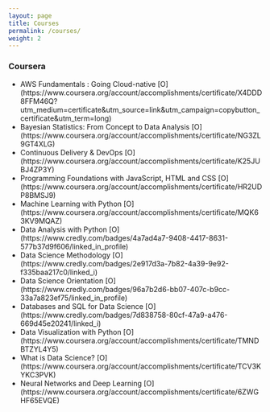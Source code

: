 ```yaml
---
layout: page
title: Courses
permalink: /courses/
weight: 2
---
```


### Coursera <br>

<ul>
<li> AWS Fundamentals : Going Cloud-native [O](https://www.coursera.org/account/accomplishments/certificate/X4DDD8FFM46Q?utm_medium=certificate&utm_source=link&utm_campaign=copybutton_certificate&utm_term=long) </li>
<li> Bayesian Statistics: From Concept to Data Analysis [O](https://www.coursera.org/account/accomplishments/certificate/NG3ZL9GT4XLG) </li>
<li> Continuous Delivery & DevOps [O](https://www.coursera.org/account/accomplishments/certificate/K25JUBJ4ZP3Y) </li>
<li> Programming Foundations with JavaScript, HTML and CSS [O](https://www.coursera.org/account/accomplishments/certificate/HR2UDP8BMSJ9) </li>
<li> Machine Learning with Python [O](https://www.coursera.org/account/accomplishments/certificate/MQK63KV9MQAZ) </li> 
<li> Data Analysis with Python [O](https://www.credly.com/badges/4a7ad4a7-9408-4417-8631-577b37d9f606/linked_in_profile) </li>
<li> Data Science Methodology [O](https://www.credly.com/badges/2e917d3a-7b82-4a39-9e92-f335baa217c0/linked_i) </li>  
<li> Data Science Orientation [O](https://www.credly.com/badges/96a7b2d6-bb07-407c-b9cc-33a7a823ef75/linked_in_profile) </li>
<li> Databases and SQL for Data Science [O](https://www.credly.com/badges/7d838758-80cf-47a9-a476-669d45e20241/linked_i) </li> 
<li> Data Visualization with Python [O](https://www.coursera.org/account/accomplishments/certificate/TMNDBTZYL4Y5) </li> 
<li> What is Data Science? [O](https://www.coursera.org/account/accomplishments/certificate/TCV3KYKC3PVK) </li> 
<li> Neural Networks and Deep Learning [O](https://www.coursera.org/account/accomplishments/certificate/6ZWGHF65EVQE) </li>  
</ul> <br>
